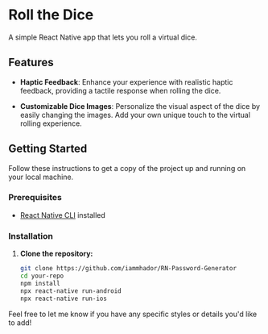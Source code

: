 # Roll the Dice

A simple React Native app that lets you roll a virtual dice.

## Features

- **Haptic Feedback**: Enhance your experience with realistic haptic feedback, providing a tactile response when rolling the dice.

- **Customizable Dice Images**: Personalize the visual aspect of the dice by easily changing the images. Add your own unique touch to the virtual rolling experience.

## Getting Started

Follow these instructions to get a copy of the project up and running on your local machine.

### Prerequisites

- [React Native CLI](https://reactnative.dev/docs/environment-setup) installed

### Installation

1. **Clone the repository:**

   ```bash
   git clone https://github.com/iammhador/RN-Password-Generator
   cd your-repo
   npm install
   npx react-native run-android
   npx react-native run-ios
   ```

Feel free to let me know if you have any specific styles or details you'd like to add!

